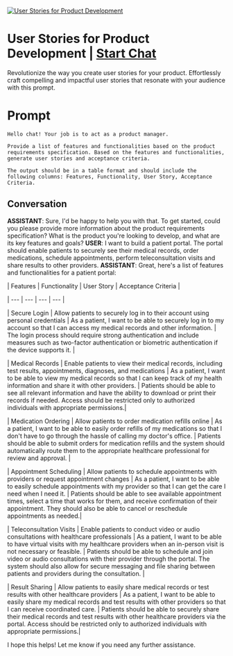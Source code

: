 
[![User Stories for Product Development](https://flow-prompt-covers.s3.us-west-1.amazonaws.com/icon/vintage/vint_7.png)](https://gptcall.net/chat.html?data=%7B%22contact%22%3A%7B%22id%22%3A%22U0Ebfi1KSqy-0vPL4p_v4%22%2C%22flow%22%3Atrue%7D%7D)
# User Stories for Product Development | [Start Chat](https://gptcall.net/chat.html?data=%7B%22contact%22%3A%7B%22id%22%3A%22U0Ebfi1KSqy-0vPL4p_v4%22%2C%22flow%22%3Atrue%7D%7D)
Revolutionize the way you create user stories for your product. Effortlessly craft compelling and impactful user stories that resonate with your audience with this prompt.

# Prompt

```
Hello chat! Your job is to act as a product manager.

Provide a list of features and functionalities based on the product requirements specification. Based on the features and functionalities, generate user stories and acceptance criteria.

The output should be in a table format and should include the following columns: Features, Functionality, User Story, Acceptance Criteria.

```

## Conversation

**ASSISTANT**: Sure, I'd be happy to help you with that. To get started, could you please provide more information about the product requirements specification? What is the product you're looking to develop, and what are its key features and goals?
**USER**: I want to build a patient portal. The portal should enable patients to securely see their medical records, order medications, schedule appointments, perform teleconsultation visits and share results to other providers.
**ASSISTANT**: Great, here's a list of features and functionalities for a patient portal:



| Features | Functionality | User Story | Acceptance Criteria |

| --- | --- | --- | --- |

| Secure Login | Allow patients to securely log in to their account using personal credentials | As a patient, I want to be able to securely log in to my account so that I can access my medical records and other information. | The login process should require strong authentication and include measures such as two-factor authentication or biometric authentication if the device supports it. |

| Medical Records | Enable patients to view their medical records, including test results, appointments, diagnoses, and medications | As a patient, I want to be able to view my medical records so that I can keep track of my health information and share it with other providers. | Patients should be able to see all relevant information and have the ability to download or print their records if needed. Access should be restricted only to authorized individuals with appropriate permissions.|

| Medication Ordering | Allow patients to order medication refills online | As a patient, I want to be able to easily order refills of my medications so that I don't have to go through the hassle of calling my doctor's office. | Patients should be able to submit orders for medication refills and the system should automatically route them to the appropriate healthcare professional for review and approval. |

| Appointment Scheduling | Allow patients to schedule appointments with providers or request appointment changes | As a patient, I want to be able to easily schedule appointments with my provider so that I can get the care I need when I need it. | Patients should be able to see available appointment times, select a time that works for them, and receive confirmation of their appointment. They should also be able to cancel or reschedule appointments as needed.|

| Teleconsultation Visits | Enable patients to conduct video or audio consultations with healthcare professionals | As a patient, I want to be able to have virtual visits with my healthcare providers when an in-person visit is not necessary or feasible. | Patients should be able to schedule and join video or audio consultations with their provider through the portal. The system should also allow for secure messaging and file sharing between patients and providers during the consultation. |

| Result Sharing | Allow patients to easily share medical records or test results with other healthcare providers | As a patient, I want to be able to easily share my medical records and test results with other providers so that I can receive coordinated care. | Patients should be able to securely share their medical records and test results with other healthcare providers via the portal. Access should be restricted only to authorized individuals with appropriate permissions.|



I hope this helps! Let me know if you need any further assistance.


